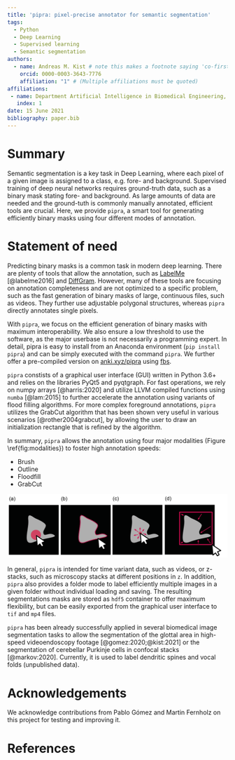 ```yaml
---
title: 'pipra: pixel-precise annotator for semantic segmentation'
tags:
  - Python
  - Deep Learning
  - Supervised learning
  - Semantic segmentation
authors:
  - name: Andreas M. Kist # note this makes a footnote saying 'co-first author'
    orcid: 0000-0003-3643-7776
    affiliation: "1" # (Multiple affiliations must be quoted)
affiliations:
 - name: Department Artificial Intelligence in Biomedical Engineering, Friedrich-Alexander-University, Erlangen-Nürnberg
   index: 1
date: 15 June 2021
bibliography: paper.bib
---
```


# Summary

Semantic segmentation is a key task in Deep Learning, where each pixel of 
a given image is assigned to a class, e.g. fore- and background. Supervised training of deep 
neural networks requires ground-truth data,
such as a binary mask stating fore- and background. As large amounts of
data are needed and the ground-tuth is commonly manually annotated, efficient tools are crucial. Here, we provide `pipra`,
a smart tool for generating efficiently binary masks using four different modes of 
annotation. 

# Statement of need

Predicting binary masks is a common task in modern deep learning. There are plenty
of tools that allow the annotation, such as [LabelMe](https://github.com/wkentaro/labelme) [@labelme2016] and [DiffGram](https://github.com/diffgram/diffgram).
However, many of these tools are focusing on annotation completeness and
are not optimized to a specific problem, such as the fast generation of binary masks
of large, continuous files, such as videos. They further use adjustable polygonal structures, whereas `pipra` directly annotates single pixels.

With `pipra`, we focus on the efficient generation of binary masks with 
maximum interoperability. We also ensure a low threshold to use the software,
as the major userbase is not necessarily a programming expert. In detail, pipra is easy to install from an Anaconda
environment (`pip install pipra`) and can be simply executed with the command `pipra`. We further offer a pre-compiled version on [anki.xyz/pipra](https://www.anki.xyz/pipra) using [fbs](https://build-system.fman.io/).

`pipra` constists of a graphical user interface (GUI) written in Python 3.6+ and relies
on the libraries PyQt5 and pyqtgraph. For fast operations, we rely on numpy arrays [@harris:2020] and
utilize LLVM compiled functions using `numba` [@lam:2015] to further accelerate the annotation
using variants of flood filling algorithms. For more complex  foreground annotations, `pipra` utilizes the GrabCut algorithm that has been shown very useful in various scenarios [@rother2004grabcut], by allowing the user to draw an initialization rectangle that is refined by the algorithm. 

In summary, `pipra` allows the annotation using four major modalities (Figure \ref{fig:modalities}) to foster
high annotation speeds:

  - Brush
  - Outline
  - Floodfill
  - GrabCut


![Labelling modalities in pipra. a) Brush, b) Outline, c) Floodfill.\label{fig:modalities}](modalities-01.png)

In general, `pipra` is intended for time variant data, such as videos, or z-stacks, such as
microscopy stacks at different positions in `z`. In addition, `pipra` also provides a folder mode
to label efficiently multiple images in a given folder without individual loading and saving.
The resulting segmentations masks are stored as `hdf5` container to offer maximum flexibility,
but can be easily exported from the graphical user interface to `tif` and `mp4` files.

`pipra` has been already successfully applied in several biomedical image segmentation tasks to allow
the segmentation of the glottal area in high-speed videoendoscopy footage [@gomez:2020;@kist:2021]
or the segmentation of cerebellar Purkinje cells in confocal stacks [@markov:2020]. Currently, it is used to label dendritic spines and vocal folds (unpublished data).

# Acknowledgements

We acknowledge contributions from Pablo Gómez and Martin Fernholz on this project for testing and improving it.

# References

